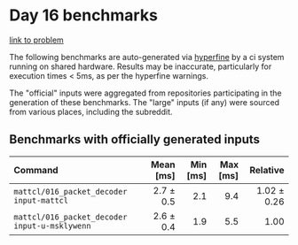# Day 16 benchmarks

[link to problem](http://adventofcode.com/2021/day/16)

The following benchmarks are auto-generated via [hyperfine](https://github.com/sharkdp/hyperfine) by a ci system running on shared hardware. Results may be inaccurate, particularly for execution times < 5ms, as per the hyperfine warnings.

The "official" inputs were aggregated from repositories participating in the generation of these benchmarks. The "large" inputs (if any) were sourced from various places, including the subreddit.

## Benchmarks with officially generated inputs
| Command | Mean [ms] | Min [ms] | Max [ms] | Relative |
|:---|---:|---:|---:|---:|
| `mattcl/016_packet_decoder input-mattcl` | 2.7 ± 0.5 | 2.1 | 9.4 | 1.02 ± 0.26 |
| `mattcl/016_packet_decoder input-u-msklywenn` | 2.6 ± 0.4 | 1.9 | 5.5 | 1.00 |
